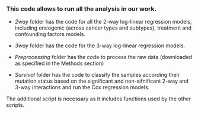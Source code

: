 ### This code allows to run all the analysis in our work.

- *2way* folder has the code for all the 2-way log-linear regression models, including oncogenic (across cancer types and subtypes), treatment and confounding factors models.

- *3way* folder has the code for the 3-way log-linear regression models.

- *Preprocessing* folder has the code to process the raw data (downloaded as specified in the Methods section)

- *Survival* folder has the code to classify the samples according their mutation status based on the significant and non-sifnificant 2-way and 3-way interactions and run the Cox regression models.

The additional script is necessary as it includes functions used by the other scripts.